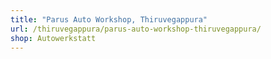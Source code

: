 ```yaml
---
title: "Parus Auto Workshop, Thiruvegappura"
url: /thiruvegappura/parus-auto-workshop-thiruvegappura/
shop: Autowerkstatt
---
```

